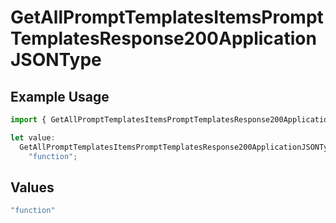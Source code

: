 # GetAllPromptTemplatesItemsPromptTemplatesResponse200ApplicationJSONType

## Example Usage

```typescript
import { GetAllPromptTemplatesItemsPromptTemplatesResponse200ApplicationJSONType } from "@orq-ai/node/models/operations";

let value:
  GetAllPromptTemplatesItemsPromptTemplatesResponse200ApplicationJSONType =
    "function";
```

## Values

```typescript
"function"
```